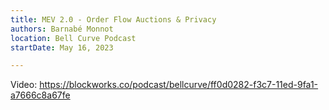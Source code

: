 ```yaml
---
title: MEV 2.0 - Order Flow Auctions & Privacy
authors: Barnabé Monnot
location: Bell Curve Podcast
startDate: May 16, 2023

---
```


Video: <https://blockworks.co/podcast/bellcurve/ff0d0282-f3c7-11ed-9fa1-a7666c8a67fe>
